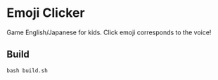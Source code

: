 # Emoji Clicker

Game English/Japanese for kids. Click emoji corresponds to the voice!

## Build

```
bash build.sh
```
